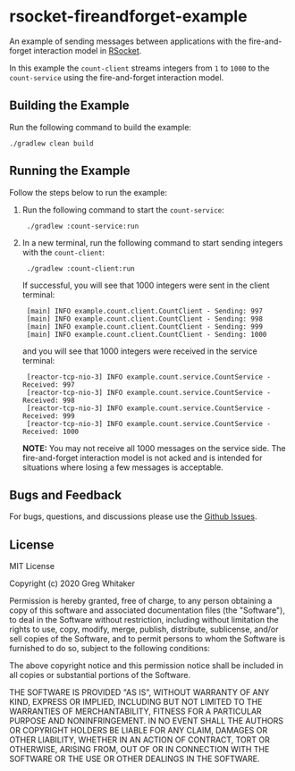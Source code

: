 # rsocket-fireandforget-example
An example of sending messages between applications with the fire-and-forget interaction model in [RSocket](http://rsocket.io).

In this example the `count-client` streams integers from `1` to `1000` to the `count-service` using the fire-and-forget interaction model.

## Building the Example
Run the following command to build the example:

    ./gradlew clean build
    
## Running the Example
Follow the steps below to run the example:

1. Run the following command to start the `count-service`:

        ./gradlew :count-service:run
        
2. In a new terminal, run the following command to start sending integers with the `count-client`:

        ./gradlew :count-client:run
        
    If successful, you will see that 1000 integers were sent in the client terminal:
    
        [main] INFO example.count.client.CountClient - Sending: 997
        [main] INFO example.count.client.CountClient - Sending: 998
        [main] INFO example.count.client.CountClient - Sending: 999
        [main] INFO example.count.client.CountClient - Sending: 1000
        
    and you will see that 1000 integers were received in the service terminal:
    
        [reactor-tcp-nio-3] INFO example.count.service.CountService - Received: 997
        [reactor-tcp-nio-3] INFO example.count.service.CountService - Received: 998
        [reactor-tcp-nio-3] INFO example.count.service.CountService - Received: 999
        [reactor-tcp-nio-3] INFO example.count.service.CountService - Received: 1000
        
    **NOTE:** You may not receive all 1000 messages on the service side. The fire-and-forget interaction model is not acked 
    and is intended for situations where losing a few messages is acceptable.

## Bugs and Feedback
For bugs, questions, and discussions please use the [Github Issues](https://github.com/gregwhitaker/rsocket-fireandforget-example/issues).

## License
MIT License

Copyright (c) 2020 Greg Whitaker

Permission is hereby granted, free of charge, to any person obtaining a copy
of this software and associated documentation files (the "Software"), to deal
in the Software without restriction, including without limitation the rights
to use, copy, modify, merge, publish, distribute, sublicense, and/or sell
copies of the Software, and to permit persons to whom the Software is
furnished to do so, subject to the following conditions:

The above copyright notice and this permission notice shall be included in all
copies or substantial portions of the Software.

THE SOFTWARE IS PROVIDED "AS IS", WITHOUT WARRANTY OF ANY KIND, EXPRESS OR
IMPLIED, INCLUDING BUT NOT LIMITED TO THE WARRANTIES OF MERCHANTABILITY,
FITNESS FOR A PARTICULAR PURPOSE AND NONINFRINGEMENT. IN NO EVENT SHALL THE
AUTHORS OR COPYRIGHT HOLDERS BE LIABLE FOR ANY CLAIM, DAMAGES OR OTHER
LIABILITY, WHETHER IN AN ACTION OF CONTRACT, TORT OR OTHERWISE, ARISING FROM,
OUT OF OR IN CONNECTION WITH THE SOFTWARE OR THE USE OR OTHER DEALINGS IN THE
SOFTWARE.